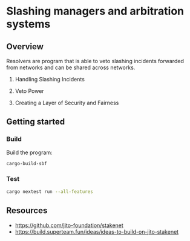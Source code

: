 # Slashing managers and arbitration systems

## Overview

Resolvers are program that is able to veto slashing incidents forwarded from networks and can be shared across networks.

1. Handling Slashing Incidents

2. Veto Power

3. Creating a Layer of Security and Fairness

## Getting started

### Build
Build the program: 
```bash
cargo-build-sbf
```

### Test
```bash
cargo nextest run --all-features
```

## Resources
- https://github.com/jito-foundation/stakenet
- https://build.superteam.fun/ideas/ideas-to-build-on-jito-stakenet
